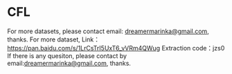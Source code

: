 # CFL
For more datasets, please contact email: dreamermarinka@gmail.com, thanks.
For more dataset,
Link：https://pan.baidu.com/s/1LrCsTrI5UxT6_vVRm4QWug
Extraction code：jzs0
If there is any quesiton, please contact by email:dreamermarinka@gmail.com, thanks.
